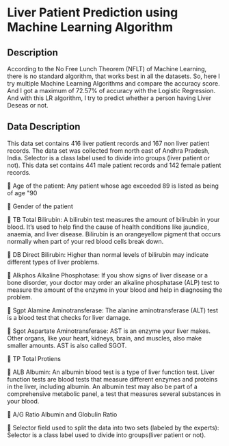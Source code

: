 # Liver Patient Prediction using Machine Learning Algorithm

## Description
According to the No Free Lunch Theorem (NFLT) of Machine Learning, there is no standard algorithm, that works best in all the datasets. So, here I try multiple Machine Learning Algorithms and compare the accuracy score. And I got a maximum of 72.57% of accuracy with the Logistic Regression. And with this LR algorithm, I try to predict whether a person having Liver Deseas or not.

## Data Description
This data set contains 416 liver patient records and 167 non liver patient records. The data set was collected from north east of Andhra Pradesh, India. Selector is a class label used to divide into groups (liver patient or not). This data set contains 441 male patient records and 142 female patient records.

 Age of the patient: Any patient whose age exceeded 89 is listed as being of age "90

 Gender of the patient

 TB Total Bilirubin: A bilirubin test measures the amount of bilirubin in your blood. It’s used to help find the cause of health conditions like jaundice, anaemia, and liver disease. Bilirubin is an orangeyellow pigment that occurs normally when part of your red blood cells break down.

 DB Direct Bilirubin: Higher than normal levels of bilirubin may indicate different types of liver problems.

 Alkphos Alkaline Phosphotase: If you show signs of liver disease or a bone disorder, your doctor may order an alkaline phosphatase (ALP) test to measure the amount of the enzyme in your blood and help in diagnosing the problem.

 Sgpt Alamine Aminotransferase: The alanine aminotransferase (ALT) test is a blood test that checks for liver damage.

 Sgot Aspartate Aminotransferase: AST is an enzyme your liver makes. Other organs, like your heart, kidneys, brain, and muscles, also make smaller amounts. AST is also called SGOT.

 TP Total Protiens

 ALB Albumin: An albumin blood test is a type of liver function test. Liver function tests are blood tests that measure different enzymes and proteins in the liver, including albumin. An albumin test may also be part of a comprehensive metabolic panel, a test that measures several substances in your blood.

 A/G Ratio Albumin and Globulin Ratio

 Selector field used to split the data into two sets (labeled by the experts): Selector is a class label used to divide into groups(liver patient or not).
